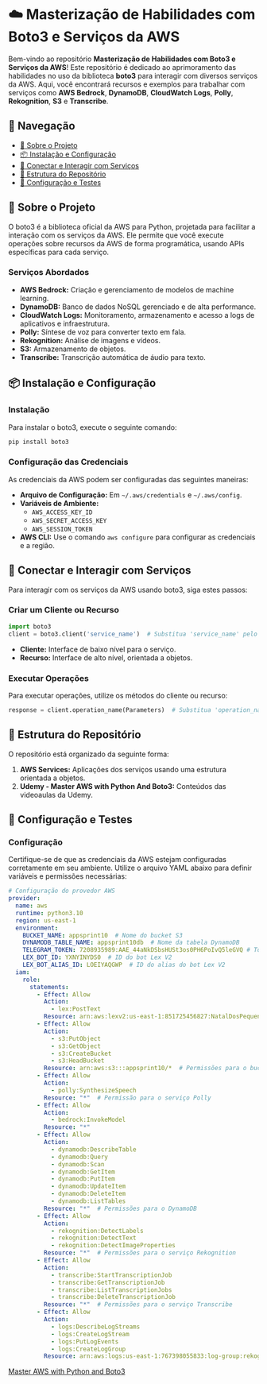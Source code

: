 # ☁️ Masterização de Habilidades com Boto3 e Serviços da AWS

Bem-vindo ao repositório **Masterização de Habilidades com Boto3 e Serviços da AWS**! Este repositório é dedicado ao aprimoramento das habilidades no uso da biblioteca **boto3** para interagir com diversos serviços da AWS. Aqui, você encontrará recursos e exemplos para trabalhar com serviços como **AWS Bedrock**, **DynamoDB**, **CloudWatch Logs**, **Polly**, **Rekognition**, **S3** e **Transcribe**.

## 📌 Navegação

- [📝 Sobre o Projeto](#sobre-o-projeto)
- [📦 Instalação e Configuração](#instalação-e-configuração)
- [🔗 Conectar e Interagir com Serviços](#conectar-e-interagir-com-serviços)
- [📁 Estrutura do Repositório](#estrutura-do-repositório)
- [🔧 Configuração e Testes](#configuração-e-testes)

## 📝 Sobre o Projeto

O boto3 é a biblioteca oficial da AWS para Python, projetada para facilitar a interação com os serviços da AWS. Ele permite que você execute operações sobre recursos da AWS de forma programática, usando APIs específicas para cada serviço.

### Serviços Abordados

- **AWS Bedrock:** Criação e gerenciamento de modelos de machine learning.
- **DynamoDB:** Banco de dados NoSQL gerenciado e de alta performance.
- **CloudWatch Logs:** Monitoramento, armazenamento e acesso a logs de aplicativos e infraestrutura.
- **Polly:** Síntese de voz para converter texto em fala.
- **Rekognition:** Análise de imagens e vídeos.
- **S3:** Armazenamento de objetos.
- **Transcribe:** Transcrição automática de áudio para texto.

## 📦 Instalação e Configuração

### Instalação

Para instalar o boto3, execute o seguinte comando:

```bash
pip install boto3
```

### Configuração das Credenciais

As credenciais da AWS podem ser configuradas das seguintes maneiras:

- **Arquivo de Configuração:** Em `~/.aws/credentials` e `~/.aws/config`.
- **Variáveis de Ambiente:**
  - `AWS_ACCESS_KEY_ID`
  - `AWS_SECRET_ACCESS_KEY`
  - `AWS_SESSION_TOKEN`
- **AWS CLI:** Use o comando `aws configure` para configurar as credenciais e a região.

## 🔗 Conectar e Interagir com Serviços

Para interagir com os serviços da AWS usando boto3, siga estes passos:

### Criar um Cliente ou Recurso

```python
import boto3
client = boto3.client('service_name')  # Substitua 'service_name' pelo nome do serviço desejado
```

- **Cliente:** Interface de baixo nível para o serviço.
- **Recurso:** Interface de alto nível, orientada a objetos.

### Executar Operações

Para executar operações, utilize os métodos do cliente ou recurso:

```python
response = client.operation_name(Parameters)  # Substitua 'operation_name' e 'Parameters' conforme necessário
```

## 📁 Estrutura do Repositório

O repositório está organizado da seguinte forma:

1. **AWS Services:** Aplicações dos serviços usando uma estrutura orientada a objetos.
2. **Udemy - Master AWS with Python And Boto3:** Conteúdos das videoaulas da Udemy.

## 🔧 Configuração e Testes

### Configuração

Certifique-se de que as credenciais da AWS estejam configuradas corretamente em seu ambiente. Utilize o arquivo YAML abaixo para definir variáveis e permissões necessárias:

```yml
# Configuração do provedor AWS
provider:
  name: aws
  runtime: python3.10
  region: us-east-1
  environment:
    BUCKET_NAME: appsprint10  # Nome do bucket S3 
    DYNAMODB_TABLE_NAME: appsprint10db  # Nome da tabela DynamoDB
    TELEGRAM_TOKEN: 7208935989:AAE_44aNkDSbsHUSt3os0PH6PoIvQ5leGVQ # Token do Bot do Telegram
    LEX_BOT_ID: YXNYINYDS0  # ID do bot Lex V2
    LEX_BOT_ALIAS_ID: LOEIYAQGWP  # ID do alias do bot Lex V2
  iam:
    role: 
      statements:
        - Effect: Allow
          Action:
            - lex:PostText
          Resource: arn:aws:lexv2:us-east-1:851725456827:NatalDosPequenosChatbot/YXNYINYDS0/3
        - Effect: Allow
          Action:
            - s3:PutObject
            - s3:GetObject
            - s3:CreateBucket
            - s3:HeadBucket
          Resource: arn:aws:s3:::appsprint10/*  # Permissões para o bucket S3
        - Effect: Allow
          Action:
            - polly:SynthesizeSpeech
          Resource: "*"  # Permissão para o serviço Polly
        - Effect: Allow
          Action:
            - bedrock:InvokeModel
          Resource: "*"
        - Effect: Allow
          Action:
            - dynamodb:DescribeTable
            - dynamodb:Query
            - dynamodb:Scan
            - dynamodb:GetItem
            - dynamodb:PutItem
            - dynamodb:UpdateItem
            - dynamodb:DeleteItem
            - dynamodb:ListTables
          Resource: "*"  # Permissões para o DynamoDB
        - Effect: Allow
          Action:
            - rekognition:DetectLabels
            - rekognition:DetectText
            - rekognition:DetectImageProperties
          Resource: "*"  # Permissões para o serviço Rekognition
        - Effect: Allow
          Action:
            - transcribe:StartTranscriptionJob
            - transcribe:GetTranscriptionJob
            - transcribe:ListTranscriptionJobs
            - transcribe:DeleteTranscriptionJob
          Resource: "*"  # Permissões para o serviço Transcribe
        - Effect: Allow
          Action:
            - logs:DescribeLogStreams
            - logs:CreateLogStream
            - logs:PutLogEvents
            - logs:CreateLogGroup
          Resource: arn:aws:logs:us-east-1:767398055833:log-group:rekognition-logs:log-stream:*
```

[Master AWS with Python and Boto3](https://udemy.com/course/master-aws-with-python-and-boto3/)
